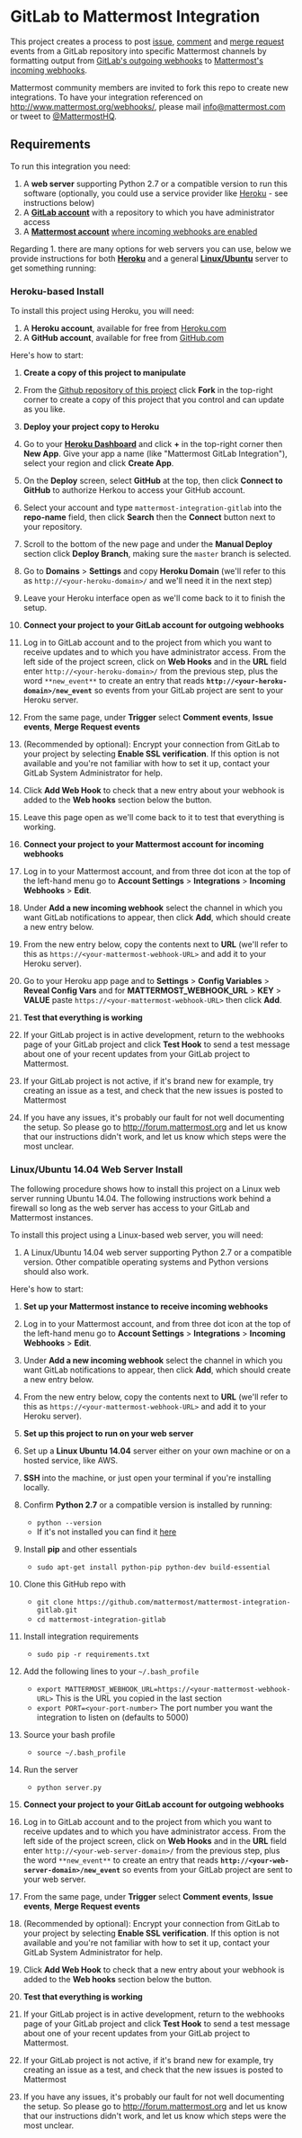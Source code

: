 # GitLab to Mattermost Integration

This project creates a process to post [issue](http://doc.gitlab.com/ee/web_hooks/web_hooks.html#issues-events), [comment](http://doc.gitlab.com/ee/web_hooks/web_hooks.html#comment-events) and [merge request](http://doc.gitlab.com/ee/web_hooks/web_hooks.html#merge-request-events) events from a GitLab repository into specific Mattermost channels by formatting output from [GitLab's outgoing webhooks](https://gitlab.com/gitlab-org/gitlab-ce/blob/master/doc/web_hooks/web_hooks.md) to [Mattermost's incoming webhooks](https://github.com/mattermost/platform/blob/master/doc/integrations/webhooks/Incoming-Webhooks.md).

Mattermost community members are invited to fork this repo to create new integrations. To have your integration referenced on http://www.mattermost.org/webhooks/, please mail info@mattermost.com or tweet to [@MattermostHQ](https://twitter.com/mattermosthq). 

## Requirements

To run this integration you need:

1. A **web server** supporting Python 2.7 or a compatible version to run this software (optionally, you could use a service provider like [Heroku](http://heroku.com) - see instructions below)
2. A **[GitLab account](https://about.gitlab.com/)** with a repository to which you have administrator access
3. A **[Mattermost account](http://www.mattermost.org/)** [where incoming webhooks are enabled](https://github.com/mattermost/platform/blob/master/doc/integrations/webhooks/Incoming-Webhooks.md#enabling-incoming-webhooks)

Regarding 1. there are many options for web servers you can use, below we provide instructions for both [**Heroku**](https://github.com/mattermost/mattermost-integration-gitlab/blob/it-edits/README.md#heroku-based-install) and a general [**Linux/Ubuntu**](https://github.com/mattermost/mattermost-integration-gitlab/blob/it-edits/README.md#linux-web-server-install) server to get something running:  

### Heroku-based Install

To install this project using Heroku, you will need: 

1. A **Heroku account**, available for free from [Heroku.com](http://heroku.com)
2. A **GitHub account**, available for free from [GitHub.com](http://github.com) 

Here's how to start: 

1. **Create a copy of this project to manipulate**
  1. From the [Github repository of this project](https://github.com/mattermost/mattermost-integration-gitlab/edit/it-edits/README.md) click **Fork** in the top-right corner to create a copy of this project that you control and can update as you like. 
2. **Deploy your project copy to Heroku**
  1. Go to your [**Heroku Dashboard**](https://dashboard.heroku.com/apps) and click **+** in the top-right corner then **New App**. Give your app a name (like "Mattermost GitLab Integration"), select your region and click **Create App**.
  2. On the **Deploy** screen, select **GitHub** at the top, then click **Connect to GitHub** to authorize Herkou to access your GitHub account.
  3. Select your account and type `mattermost-integration-gitlab` into the **repo-name** field, then click **Search** then the **Connect** button next to your repository.
  4. Scroll to the bottom of the new page and under the **Manual Deploy** section click **Deploy Branch**, making sure the `master` branch is selected.
  5. Go to **Domains** > **Settings** and copy **Heroku Domain** (we'll refer to this as `http://<your-heroku-domain>/` and we'll need it in the next step)
  6. Leave your Heroku interface open as we'll come back to it to finish the setup. 

3. **Connect your project to your GitLab account for outgoing webhooks**
 1. Log in to GitLab account and to the project from which you want to receive updates and to which you have administrator access. From the left side of the project screen, click on **Web Hooks** and in the **URL** field enter `http://<your-heroku-domain>/` from the previous step, plus the word `**new_event**` to create an entry that reads **`http://<your-heroku-domain>/new_event`** so events from your GitLab project are sent to your Heroku server. 
 2. From the same page, under **Trigger** select **Comment events**, **Issue events**, **Merge Request events** 
 3. (Recommended by optional): Encrypt your connection from GitLab to your project by selecting **Enable SSL verification**. If this option is not available and you're not familiar with how to set it up, contact your GitLab System Administrator for help. 
 3. Click **Add Web Hook** to check that a new entry about your webhook is added to the **Web hooks** section below the button. 
 4. Leave this page open as we'll come back to it to test that everything is working.
 
4. **Connect your project to your Mattermost account for incoming webhooks**
 1. Log in to your Mattermost account, and from three dot icon at the top of the left-hand menu go to **Account Settings** > **Integrations** > **Incoming Webhooks** > **Edit**.
 2. Under **Add a new incoming webhook** select the channel in which you want GitLab notifications to appear, then click **Add**, which should create a new entry below.
 3. From the new entry below, copy the contents next to **URL** (we'll refer to this as `https://<your-mattermost-webhook-URL>` and add it to your Heroku server).
 4. Go to your Heroku app page and to **Settings** > **Config Variables** > **Reveal Config Vars** and for **MATTERMOST_WEBHOOK_URL** > **KEY** > **VALUE** paste `https://<your-mattermost-webhook-URL>` then click **Add**.

5. **Test that everything is working**
  1. If your GitLab project is in active development, return to the webhooks page of your GitLab project and click **Test Hook** to send a test message about one of your recent updates from your GitLab project to Mattermost. 
  2. If your GitLab project is not active, if it's brand new for example, try creating an issue as a test, and check that the new issues is posted to Mattermost
  3. If you have any issues, it's probably our fault for not well documenting the setup. So please go to http://forum.mattermost.org and let us know that our instructions didn't work, and let us know which steps were the most unclear. 


### Linux/Ubuntu 14.04 Web Server Install

The following procedure shows how to install this project on a Linux web server running Ubuntu 14.04. The following instructions work behind a firewall so long as the web server has access to your GitLab and Mattermost instances. 

To install this project using a Linux-based web server, you will need:

1. A Linux/Ubuntu 14.04 web server supporting Python 2.7 or a compatible version. Other compatible operating systems and Python versions should also work. 

Here's how to start:

1. **Set up your Mattermost instance to receive incoming webhooks**
 1. Log in to your Mattermost account, and from three dot icon at the top of the left-hand menu go to **Account Settings** > **Integrations** > **Incoming Webhooks** > **Edit**.
 2. Under **Add a new incoming webhook** select the channel in which you want GitLab notifications to appear, then click **Add**, which should create a new entry below.
 3. From the new entry below, copy the contents next to **URL** (we'll refer to this as `https://<your-mattermost-webhook-URL>` and add it to your Heroku server).

2. **Set up this project to run on your web server**
 1. Set up a **Linux Ubuntu 14.04** server either on your own machine or on a hosted service, like AWS. 
 2. **SSH** into the machine, or just open your terminal if you're installing locally.
 3. Confirm **Python 2.7** or a compatible version is installed by running: 
    - `python --version`
    -  If it's not installed you can find it [here](https://www.python.org/downloads/)
 4. Install **pip** and other essentials
    - `sudo apt-get install python-pip python-dev build-essential`
 5. Clone this GitHub repo with
    - `git clone https://github.com/mattermost/mattermost-integration-gitlab.git`
    - `cd mattermost-integration-gitlab`
 6. Install integration requirements
    - `sudo pip -r requirements.txt`
 7. Add the following lines to your `~/.bash_profile`
    - `export MATTERMOST_WEBHOOK_URL=https://<your-mattermost-webhook-URL>` This is the URL you copied in the last section
    - `export PORT=<your-port-number>` The port number you want the integration to listen on (defaults to 5000)
 8. Source your bash profile
    - `source ~/.bash_profile`
 9. Run the server
    - `python server.py`

3. **Connect your project to your GitLab account for outgoing webhooks**
 1. Log in to GitLab account and to the project from which you want to receive updates and to which you have administrator access. From the left side of the project screen, click on **Web Hooks** and in the **URL** field enter `http://<your-web-server-domain>/` from the previous step, plus the word `**new_event**` to create an entry that reads **`http://<your-web-server-domain>/new_event`** so events from your GitLab project are sent to your web server. 
 2. From the same page, under **Trigger** select **Comment events**, **Issue events**, **Merge Request events** 
 3. (Recommended by optional): Encrypt your connection from GitLab to your project by selecting **Enable SSL verification**. If this option is not available and you're not familiar with how to set it up, contact your GitLab System Administrator for help. 
 3. Click **Add Web Hook** to check that a new entry about your webhook is added to the **Web hooks** section below the button. 
 
4. **Test that everything is working**
  1. If your GitLab project is in active development, return to the webhooks page of your GitLab project and click **Test Hook** to send a test message about one of your recent updates from your GitLab project to Mattermost. 
  2. If your GitLab project is not active, if it's brand new for example, try creating an issue as a test, and check that the new issues is posted to Mattermost
  3. If you have any issues, it's probably our fault for not well documenting the setup. So please go to http://forum.mattermost.org and let us know that our instructions didn't work, and let us know which steps were the most unclear. 
